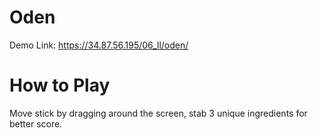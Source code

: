 # Oden
Demo Link: https://34.87.56.195/06_ll/oden/

# How to Play
Move stick by dragging around the screen, stab 3 unique ingredients for better score.
